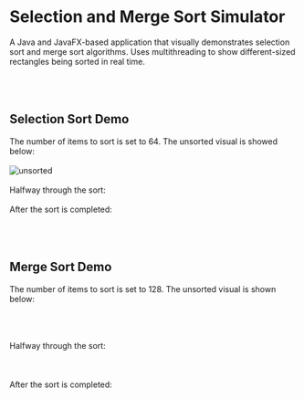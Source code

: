 # Selection and Merge Sort Simulator

A Java and JavaFX-based application that visually demonstrates selection sort and merge sort algorithms. Uses multithreading to show different-sized rectangles being sorted in real time.
<br />
<br />
<br />
<br />
## Selection Sort Demo
The number of items to sort is set to 64. The unsorted visual is showed below:
<br />
<br />
![unsorted](https://github.com/brendangorch/Selection-and-Merge-Sort-Simulator/assets/145873615/6bdcf3ac-8cd2-40af-b1bb-577030d94373)
<br />
<br />
Halfway through the sort:
<br />
<br />
After the sort is completed:
<br />
<br />
<br />
<br />

## Merge Sort Demo
The number of items to sort is set to 128. The unsorted visual is shown below:
<br />
<br />

<br />
<br />
Halfway through the sort:
<br />
<br />

<br />
<br />
After the sort is completed:
<br />
<br />
